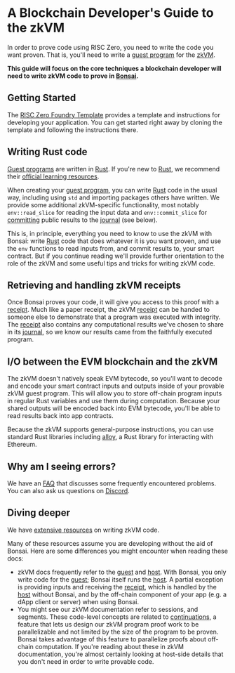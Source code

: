 # A Blockchain Developer's Guide to the zkVM

<!-- TODO(scratch#231): Update this document and "RISC Zero on Ethereum" to improve and consolidate -->

In order to prove code using RISC Zero, you need to write the code you want proven.
That is, you'll need to write a [guest program][term-guest-program] for the [zkVM][term-zkvm].

**This guide will focus on the core techniques a blockchain developer will need to write zkVM code to prove in [Bonsai].**

## Getting Started

The [RISC Zero Foundry Template][foundry-template] provides a template and instructions for developing your application.
You can get started right away by cloning the template and following the instructions there.

## Writing Rust code

[Guest programs][term-guest-program] are written in [Rust]. If you're new to [Rust], we recommend their [official learning resources][rust-learn].

When creating your [guest program][term-guest-program], you can write [Rust] code in the usual way, including using `std` and importing packages others have written.
We provide some additional zkVM-specific functionality, most notably `env::read_slice` for reading the input data and `env::commit_slice` for [committing] public results to the [journal] (see below).

This is, in principle, everything you need to know to use the zkVM with Bonsai: write [Rust] code that does whatever it is you want proven, and use the `env` functions to read inputs from, and commit results to, your smart contract. But if you continue reading we'll provide further orientation to the role of the zkVM and some useful tips and tricks for writing zkVM code.

## Retrieving and handling zkVM receipts

Once Bonsai proves your code, it will give you access to this proof with a [receipt]. Much like a paper receipt, the zkVM [receipt] can be handed to someone else to demonstrate that a program was executed with integrity. The [receipt] also contains any computational results we've chosen to share in its [journal], so we know our results came from the faithfully executed program.

## I/O between the EVM blockchain and the zkVM

The zkVM doesn't natively speak EVM bytecode, so you'll want to decode and encode your smart contract inputs and outputs inside of your provable zkVM guest program. This will allow you to store off-chain program inputs in regular Rust variables and use them during computation. Because your shared outputs will be encoded back into EVM bytecode, you'll be able to read results back into app contracts.

Because the zkVM supports general-purpose instructions, you can use standard Rust libraries including [alloy], a Rust library for interacting with Ethereum.

## Why am I seeing errors?

We have an [FAQ](/faq) that discusses some frequently encountered problems. You can also ask us questions on [Discord].

## Diving deeper

We have [extensive resources](../zkvm/zkvm_overview.md) on writing zkVM code.

Many of these resources assume you are developing without the aid of Bonsai. Here are some differences you might encounter when reading these docs:

- zkVM docs frequently refer to the [guest] and [host]. With Bonsai, you only write code for the [guest]; Bonsai itself runs the [host]. A partial exception is providing inputs and receiving the [receipt], which is handled by the [host] without Bonsai, and by the off-chain component of your app (e.g. a dApp client or server) when using Bonsai.
- You might see our zkVM documentation refer to sessions, and segments. These code-level concepts are related to [continuations](https://www.risczero.com/news/continuations), a feature that lets us design our zkVM program proof work to be parallelizable and not limited by the size of the program to be proven. Bonsai takes advantage of this feature to parallelize proofs about off-chain computation. If you're reading about these in zkVM documentation, you're almost certainly looking at host-side details that you don't need in order to write provable code.

[Bonsai]: bonsai-overview.md

[Discord]: https://discord.gg/risczero

[Rust]: https://www.rust-lang.org/

[alloy]: https://github.com/alloy-rs

[committing]: /terminology#commit

[foundry-template]: https://github.com/risc0/bonsai-foundry-template

[guest]: /terminology#guest

[host]: /terminology#host

[journal]: /terminology#journal

[receipt]: /terminology#receipt

[rust-learn]: https://www.rust-lang.org/learn

[term-guest-program]: /terminology#guest-program

[term-zkvm]: /terminology#zero-knowledge-virtual-machine-zkvm
